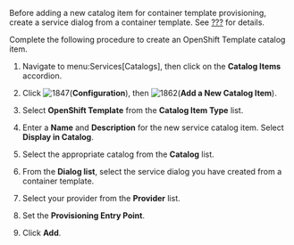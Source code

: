 <div class="note">

Before adding a new catalog item for container template provisioning,
create a service dialog from a container template. See
[???](#creating-a-service-dialog-from-container-template) for details.

</div>

Complete the following procedure to create an OpenShift Template catalog
item.

1.  Navigate to menu:Services\[Catalogs\], then click on the **Catalog
    Items** accordion.

2.  Click ![1847](1847.png)(**Configuration**), then
    ![1862](1862.png)(**Add a New Catalog Item**).

3.  Select **OpenShift Template** from the **Catalog Item Type** list.

4.  Enter a **Name** and **Description** for the new service catalog
    item. Select **Display in Catalog**.

5.  Select the appropriate catalog from the **Catalog** list.

6.  From the **Dialog list**, select the service dialog you have created
    from a container template.

7.  Select your provider from the **Provider** list.

8.  Set the **Provisioning Entry Point**.

9.  Click **Add**.
